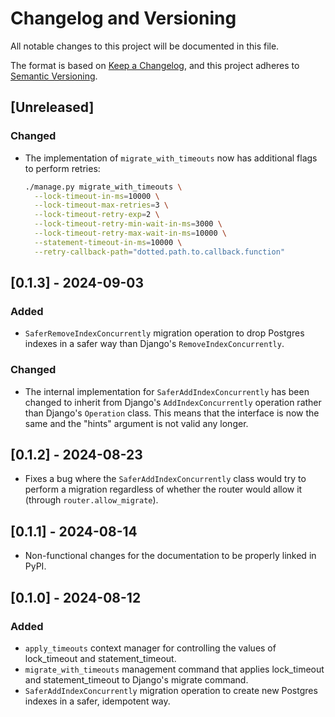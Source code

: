 # Changelog and Versioning

All notable changes to this project will be documented in this file.

The format is based on [Keep a
Changelog](https://keepachangelog.com/en/1.1.0/), and this project adheres to
[Semantic Versioning](https://semver.org/spec/v2.0.0.html).

## [Unreleased]

### Changed

- The implementation of `migrate_with_timeouts` now has additional flags to
  perform retries:
  ```bash
  ./manage.py migrate_with_timeouts \
    --lock-timeout-in-ms=10000 \
    --lock-timeout-max-retries=3 \
    --lock-timeout-retry-exp=2 \
    --lock-timeout-retry-min-wait-in-ms=3000 \
    --lock-timeout-retry-max-wait-in-ms=10000 \
    --statement-timeout-in-ms=10000 \
    --retry-callback-path="dotted.path.to.callback.function"
  ```

## [0.1.3] - 2024-09-03

### Added

- `SaferRemoveIndexConcurrently` migration operation to drop Postgres indexes
  in a safer way than Django's `RemoveIndexConcurrently`.

### Changed

- The internal implementation for `SaferAddIndexConcurrently` has been changed
  to inherit from Django's `AddIndexConcurrently` operation rather than
  Django's `Operation` class. This means that the interface is now the same and
  the "hints" argument is not valid any longer.

## [0.1.2] - 2024-08-23

- Fixes a bug where the `SaferAddIndexConcurrently` class would try to perform
  a migration regardless of whether the router would allow it (through
  `router.allow_migrate`).

## [0.1.1] - 2024-08-14

- Non-functional changes for the documentation to be properly linked in PyPI.

## [0.1.0] - 2024-08-12

### Added

- `apply_timeouts` context manager for controlling the values of lock_timeout
  and statement_timeout.
- `migrate_with_timeouts` management command that applies lock_timeout and
  statement_timeout to Django's migrate command.
- `SaferAddIndexConcurrently` migration operation to create new Postgres
  indexes in a safer, idempotent way.
